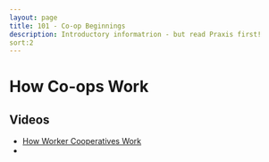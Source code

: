 ```yaml
---
layout: page
title: 101 - Co-op Beginnings
description: Introductory informatrion - but read Praxis first!
sort:2
---
```


# How Co-ops Work

## Videos
* [How Worker Cooperatives Work](https://www.youtube.com/watch?v=qbZ8ojEuN5I)
*
